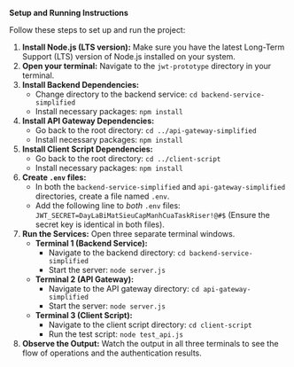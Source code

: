 
**Setup and Running Instructions**

Follow these steps to set up and run the project:

1.  **Install Node.js (LTS version):** Make sure you have the latest Long-Term Support (LTS) version of Node.js installed on your system.
2.  **Open your terminal:** Navigate to the `jwt-prototype` directory in your terminal.
3.  **Install Backend Dependencies:**
    * Change directory to the backend service: `cd backend-service-simplified`
    * Install necessary packages: `npm install`
4.  **Install API Gateway Dependencies:**
    * Go back to the root directory: `cd ../api-gateway-simplified`
    * Install necessary packages: `npm install`
5.  **Install Client Script Dependencies:**
    * Go back to the root directory: `cd ../client-script`
    * Install necessary packages: `npm install`
6.  **Create `.env` files:**
    * In both the `backend-service-simplified` and `api-gateway-simplified` directories, create a file named `.env`.
    * Add the following line to *both* `.env` files: `JWT_SECRET=DayLaBiMatSieuCapManhCuaTaskRiser!@#$` (Ensure the secret key is identical in both files).
7.  **Run the Services:** Open three separate terminal windows.
    * **Terminal 1 (Backend Service):**
        * Navigate to the backend directory: `cd backend-service-simplified`
        * Start the server: `node server.js`
    * **Terminal 2 (API Gateway):**
        * Navigate to the API gateway directory: `cd api-gateway-simplified`
        * Start the server: `node server.js`
    * **Terminal 3 (Client Script):**
        * Navigate to the client script directory: `cd client-script`
        * Run the test script: `node test_api.js`
8.  **Observe the Output:** Watch the output in all three terminals to see the flow of operations and the authentication results.